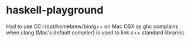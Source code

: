 # haskell-playground

Had to use CC=/opt/homebrew/bin/g++ on Mac OSX as ghc complains when clang (Mac's default compiler) is used to link c++ standard libraries.